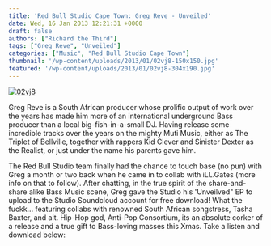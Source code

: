 ```yaml
---
title: 'Red Bull Studio Cape Town: Greg Reve - Unveiled'
date: Wed, 16 Jan 2013 12:21:31 +0000
draft: false
authors: ["Richard the Third"]
tags: ["Greg Reve", "Unveiled"]
categories: ["Music", "Red Bull Studio Cape Town"]
thumbnail: '/wp-content/uploads/2013/01/02vj8-150x150.jpg'
featured: '/wp-content/uploads/2013/01/02vj8-304x190.jpg'
---
```


[![](/wp-content/uploads/2013/01/02vj8.jpg "02vj8")](/2013/01/16/red-bull-studio-cape-town-greg-reve-unveiled/02vj8/)

Greg Reve is a South African producer whose prolific output of work over the years has made him more of an international underground Bass producer than a local big-fish-in-a-small DJ. Having release some incredible tracks over the years on the mighty Muti Music, either as The Triplet of Bellville, together with rappers Kid Clever and Sinister Dexter as the Realist, or just under the name his parents gave him.

The Red Bull Studio team finally had the chance to touch base (no pun) with Greg a month or two back when he came in to collab with iLL.Gates (more info on that to follow). After chatting, in the true spirit of the share-and-share alike Bass Music scene, Greg gave the Studio his 'Unveilved" EP to upload to the Studio Soundcloud account for free download! What the fuckk... featuring collabs with renowned South African songstress, Tasha Baxter, and alt. Hip-Hop god, Anti-Pop Consortium, its an absolute corker of a release and a true gift to Bass-loving masses this Xmas. Take a listen and download below:

